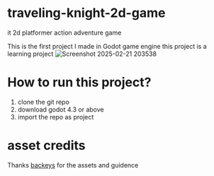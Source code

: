 # traveling-knight-2d-game
it 2d platformer action adventure game

This is the first project I made in Godot game engine this project is a learning project
![Screenshot 2025-02-21 203538](https://github.com/user-attachments/assets/36b44d20-e25f-4698-8cdc-57fc8c8ccaf0)

# How to run this project?

1. clone the git repo
2. download godot 4.3 or above
3. import the repo as project

# asset credits

Thanks [backeys](https://www.youtube.com/channel/UCYbK_tjZ2OrIZFBvU6CCMiA) for the assets and guidence
